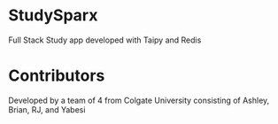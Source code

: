 # StudySparx


Full Stack Study app developed with Taipy and Redis 

# Contributors
Developed by a team of 4 from Colgate University consisting of Ashley, Brian, RJ, and Yabesi 

